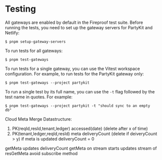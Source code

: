 # Testing

All gateways are enabled by default in the Fireproof test suite. Before running the tests, you need to set up the gateway servers for PartyKit and Netlify:

```console
$ pnpm setup-gateway-servers
```

To run tests for all gateways:

```console
$ pnpm test-gateways
```

To run tests for a single gateway, you can use the Vitest workspace configuration. For example, to run tests for the PartyKit gateway only:

```console
$ pnpm test-gateways --project partykit
```

To run a single test by its full name, you can use the `-t` flag followed by the test name in quotes. For example:

```console
$ pnpm test-gateways --project partykit -t "should sync to an empty db"
```

Cloud Meta Merge Datastructure:

1. PK(reqId,resId,tenant,ledger) accessed(date) (delete after x of time)
2. PK(tenant,ledger,reqId,resId) meta deliveryCount (delete if deiveryCount > y)
   if meta is updated deliveryCount = 0

getMeta updates deliveryCount
getMeta on stream starts updates stream of resGetMeta
avoid subscribe method
